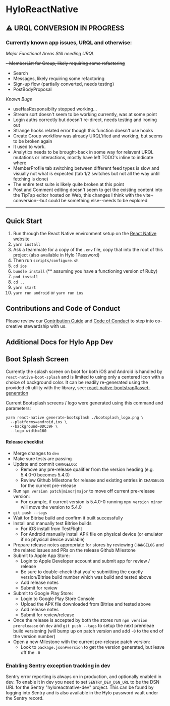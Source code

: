 # HyloReactNative

## ⚠️ URQL CONVERSION IN PROGRESS

### Currently known app issues, URQL and otherwise:

*Major Functional Areas Still needing URQL*

~~- MemberList for Group, likely requiring some refactoring~~
- Search
- Messages, likely requiring some refactoring
- Sign-up flow (partially converted, needs testing)
- PostBodyProposal

*Known Bugs*

- useHasResponsibilty stopped working...
- Stream sort doesn't seem to be working currently, was at some point
- Login auths correctly but doesn't re-direct, needs testing and ironing out
- Strange hooks related error though this function doesn't use hooks
- Create Group workflow was already URQL'ified and working, but seems to be broken again
- It used to work.
- Analytics needs to be brought-back in some way for relavent URQL mutations or interactions, mostly have left TODO's inline to indicate where
- MemberProfile tab switching between different feed types is slow and visually not what is expected (tab 1/2 switches but not all the way until fetching is done)
- The entire test suite is likely quite broken at this point
- Post and Comment editing doesn't seem to get the existing content into the TipTap editor hosted on Web, this changes I think with the vite+ conversion--but could be something else--needs to be explored

---

## Quick Start

1. Run through the React Native environment setup on the [React Native website](https://reactnative.dev/docs/environment-setup)
2. `yarn install`
3. Ask a teammate for a copy of the `.env` file, copy that into the root of this project (also available in Hylo 1Password)
4. Then run `scripts/configure.sh`
5. `cd ios`
6. `bundle install` (** assuming you have a functioning version of Ruby)
7. `pod install`
8. `cd ..`
9. `yarn start`
10. `yarn run android` or `yarn run ios`

## Contributions and Code of Conduct

Please review our [Contribution Guide](CONTRIBUTING.md) and [Code of Conduct](CODE_OF_CONDUCT.md) to step into co-creative stewardship with us.

## Additional Docs for Hylo App Dev

## Boot Splash Screen

Currently the splash screen on boot for both iOS and Android is handled by `react-native-boot-splash` and is limited to using only a centered icon with a choice of background color. It can be readily re-generated using the provided cli utility with the library, see: [react-native-bootstrap#asset-generation](https://github.com/zoontek/react-native-bootsplash#assets-generation)

Current Bootsplash screens / logo were generated using this command and parameters:

```
yarn react-native generate-bootsplash ./bootsplash_logo.png \
  --platforms=android,ios \
  --background=0DC39F \
  --logo-width=160
```

#### Release checklist

- Merge changes to `dev`
- Make sure tests are passing
- Update and commit `CHANGELOG`:
  - Remove any pre-release qualifier from the version heading (e.g. 5.4.0-0 becomes 5.4.0)
  - Review Github Milestone for release and existing entries in `CHANGELOG` for the current pre-release
- Run `npm version patch|minor|major` to move off current pre-release version:
  - For example, if current version is 5.4.0-0 running `npm version minor` will move the version to 5.4.0
- `git push --tags`
- Wait for Bitrise build and confirm it built successfully
- Install and manually test Bitrise builds
  - For iOS install from TestFlight
  - For Android manually install APK file on physical device (or emulator if no physical device available)
- Prepare release notes appropriate for stores by reviewing `CHANGELOG` and the related issues and PRs on the release Github Milestone
- Submit to Apple App Store:
  - Login to Apple Developer account and submit app for review / release
  - Be sure to double-check that you're submitting the exactly version/Bitrise build number which was build and tested above
  - Add release notes
  - Submit for review
- Submit to Google Play Store:
  - Login to Google Play Store Console 
  - Upload the APK file downloaded from Bitrise and tested above
  - Add release notes
  - Submit for review/release
- Once the release is accepted by both the stores run `npm version prereleaase` on `dev` and `git push --tags` to setup the next prereleae build versioning (will bump up on patch version and add `-0` to the end of the version number)
- Open a new Milestone with the current pre-release patch version:
  - Look to `package.json#version` to get the version generated, but leave off the `-0`

### Enabling Sentry exception tracking in dev

Sentry error reporting is always on in production, and optionally enabled in dev. To enable it in dev you need to set `SENTRY_DEV_DSN_URL` to be the DSN URL for the Sentry "hyloreactnative-dev" project. This can be found by logging into Sentry and is also available in the Hylo password vault under the Sentry record.
